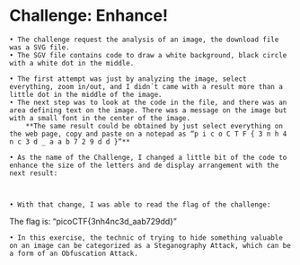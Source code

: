 # Challenge: Enhance!

	• The challenge request the analysis of an image, the download file was a SVG file.
	• The SGV file contains code to draw a white background, black circle with a white dot in the middle.
 
	• The first attempt was just by analyzing the image, select everything, zoom in/out, and I didn´t came with a result more than a little dot in the middle of the image.
	• The next step was to look at the code in the file, and there was an area defining text on the image. There was a message on the image but with a small font in the center of the image.
		**The same result could be obtained by just select everything on the web page, copy and paste on a notepad as “p i c o C T F { 3 n h 4 n c 3 d _ a a b 7 2 9 d d }”**

	• As the name of the Challenge, I changed a little bit of the code to enhance the size of the letters and de display arrangement with the next result:

 

	• With that change, I was able to read the flag of the challenge:
The flag is: “picoCTF{3nh4nc3d_aab729dd}”

	• In this exercise, the technic of trying to hide something valuable on an image can be categorized as a Steganography Attack, which can be a form of an Obfuscation Attack.
